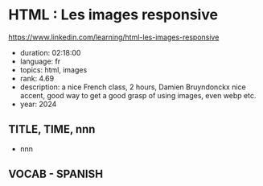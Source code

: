 # HTML : Les images responsive

https://www.linkedin.com/learning/html-les-images-responsive

- duration: 02:18:00
- language: fr
- topics: html, images
- rank: 4.69
- description: a nice French class, 2 hours, Damien Bruyndonckx nice accent, good way to get a good grasp of using images, even webp etc.
- year: 2024

## TITLE, TIME, nnn

- nnn

## VOCAB - SPANISH

```
```
